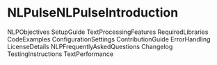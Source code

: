 # NLPulseNLPulseIntroduction
NLPObjectives
SetupGuide
TextProcessingFeatures
RequiredLibraries
CodeExamples
ConfigurationSettings
ContributionGuide
ErrorHandling
LicenseDetails
NLPFrequentlyAskedQuestions
Changelog
TestingInstructions
TextPerformance
